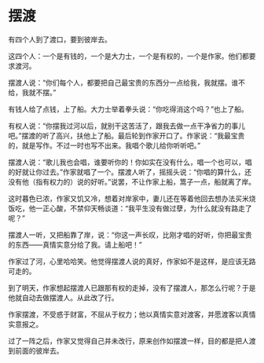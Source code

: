 # 摆渡

有四个人到了渡口，要到彼岸去。 

这四个人：一个是有钱的，一个是大力士，一个是有权的，一个是作家。他们都要求渡河。 

摆渡人说：“你们每个人，都要把自己最宝贵的东西分一点给我，我就摆。谁不给，我就不摆。” 

有钱人给了点钱，上了船。大力士举着拳头说：“你吃得消这个吗？”也上了船。 

有权人说：“你摆我过河以后，就别干这苦活了，跟我去做一点干净省力的事儿吧。”摆渡的听了高兴，扶他上了船。最后轮到作家开口了。作家说：“我最宝贵的，就是写作。不过一时也写不出来。我唱个歌儿给你听听吧。” 

摆渡人说：“歌儿我也会唱，谁要听你的！你如实在没有什么，唱一个也可以，唱的好就让你过去。”作家就唱了一个。摆渡人听了，摇摇头说：“你唱的算什么，还没有他（指有权力的）说的好听。”说罢，不让作家上船，篙子一点，船就离了岸。 

这时暮色已浓，作家又饥又冷，想着对岸家中，妻儿还在等着他回去想办法买米烧饭吃，他一正心酸，不禁仰天畅谈道：“我平生没有做过孽，为什么就没有路走了呢？” 

摆渡人一听，又把船靠了岸，说：“你这一声长叹，比刚才唱的好听，你把最宝贵的东西——真情实意分给了我。请上船吧！” 

作家过了河，心里哈哈笑。他觉得摆渡人说的真好，作家如不是这样，是应该无路可走的。 

到了明天，作家想起摆渡人已跟那有权的走掉，没有了摆渡人，那怎么行呢？于是他就自动去做摆渡人。从此改了行。 

作家摆渡，不受惑于财富，不屈从于权力；他以真情实意对渡客，并愿渡客以真情实意报之。 

过了一阵之后，作家又觉得自己并未改行，原来创作如摆渡一样，目的都是把人渡到前面的彼岸去。
 